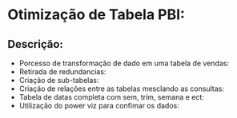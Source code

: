 # Otimização de Tabela PBI:

## Descrição:
- Porcesso de transformação de dado em uma tabela de vendas:
- Retirada de redundancias:
- Criação de sub-tabelas:
- Criação de relações entre as tabelas mesclando as consultas:
- Tabela de datas completa com sem, trim, semana e ect:
- Utilização do power viz para confimar os dados: